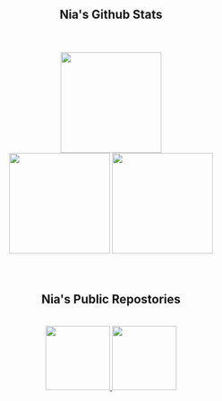 <h2 align="center" style="font-family: Rubik 80s Fade">
    Nia's Github Stats
</h2>

<br />
<div width="100%" style="margin: 20px" align="center">
    <img height="180" src="https://stats.hedystia.com/api?username=lz20r&theme=omni" />
    <br />
    <img height="180" src="https://github-readme-stats.vercel.app/api/top-langs/?username=lz20r&layout=compact&theme=rose_pine&langs_count=9&border_color=61dafb&border_radius=10" />
    <img height="180" src="https://github-readme-streak-stats.herokuapp.com/?user=lz20r&theme=rose_pine&count-private=true&v=2&border=61dafb&border_radius=10" />
</div>
<br />

<h2 align="center" style="font-family: Rubik 80s Fade"> Nia's Public Repostories</h2>
<br/>
<div width="100%" align="center">
    <a align="left" width="50%" href="https://github.com/lz20r/register" title="Register">
        <img height="115" src="https://github-readme-stats.vercel.app/api/pin/?username=lz20r&repo=Register&theme=rose_pine&border_color=61dafb&border_radius=10" />
    </a> 
    <a align="left" width="50%" href="https://github.com/lz20r/momo" title="Momo">
        <img height="115" src="https://github-readme-stats.vercel.app/api/pin/?username=lz20r&repo=Momo&theme=rose_pine&border_color=61dafb&border_radius=10" />
    </a>
</div>
